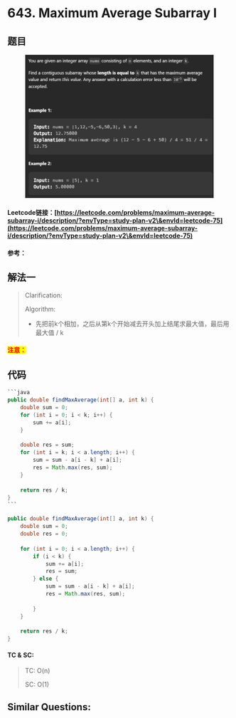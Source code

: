 # 643. Maximum Average Subarray I

## 题目

<figure><img src=".gitbook/assets/image (186).png" alt=""><figcaption></figcaption></figure>

#### Leetcode链接：[https://leetcode.com/problems/maximum-average-subarray-i/description/?envType=study-plan-v2\&envId=leetcode-75](https://leetcode.com/problems/maximum-average-subarray-i/description/?envType=study-plan-v2\&envId=leetcode-75)

#### 参考：

## 解法一

> Clarification:&#x20;
>
> Algorithm:&#x20;
>
> * 先把前k个相加，之后从第k个开始减去开头加上结尾求最大值，最后用最大值 / k

#### <mark style="color:red;">注意：</mark>

## 代码

````java
```java
public double findMaxAverage(int[] a, int k) {
    double sum = 0;
    for (int i = 0; i < k; i++) {
        sum += a[i];
    }

    double res = sum;
    for (int i = k; i < a.length; i++) {
        sum = sum - a[i - k] + a[i];
        res = Math.max(res, sum);
    }

    return res / k;
}
```
````

```java
public double findMaxAverage(int[] a, int k) {
    double sum = 0;
    double res = 0;

    for (int i = 0; i < a.length; i++) {
        if (i < k) {
            sum += a[i];
            res = sum;
        } else {
            sum = sum - a[i - k] + a[i];
            res = Math.max(res, sum);

        }
    }

    return res / k;
}
```

#### TC & SC:&#x20;

> TC: O(n)
>
> SC: O(1)

## **Similar Questions:**&#x20;

